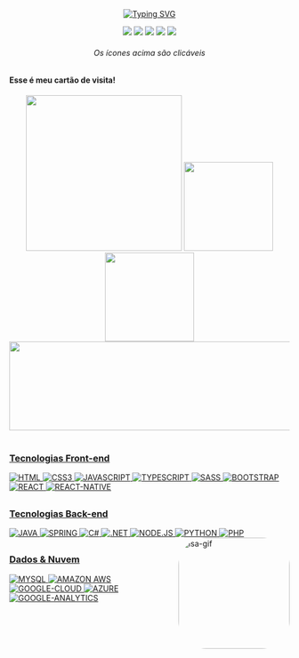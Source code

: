 <div align="center">
<a href="https://git.io/typing-svg"><img src="https://readme-typing-svg.herokuapp.com?font=Fira+Code&weight=500&size=42&pause=2000&color=F7AF1D&center=verdadeiro&vCenter=falso&width=800&height=80&lines=Ol%C3%A1!+Bem-vindo(a)+ao+meu+perfil!" alt="Typing SVG" /></a>
  
<a href="https://www.linkedin.com/in/isabella-rosseto/"><img src="https://img.icons8.com/ios/40/FAB005/linkedin.png" target="_blank"></a>
<a href="mailto:isabellavs.rosseto@gmail.com"><img src="https://img.icons8.com/ios/40/FAB005/gmail--v1.png" target_blank></a>
<a href="https://t.me/IsabellaRosseto"><img src="https://img.icons8.com/ios-glyphs/40/FAB005/telegram-app.png" target_blank></a>
<a href="https://instagram.com/Isavisieto"> <img src="https://img.icons8.com/ios/40/FAB005/instagram-new--v1.png" target_blank></a>
<a href="https://discord.com/channels/@me/914666866029502476"> <img src="https://img.icons8.com/ios/40/FAB005/discord-logo--v1.png" target_blank></a>
  <br>  
  <h6> Os ícones acima são clicáveis </h6> 
  </div>
  
##
  
<h4> Esse é meu cartão de visita! </h4>

<div align="center">
  
  <img src= "https://user-images.githubusercontent.com/92994715/204154658-6bff992c-b733-43e0-a464-763a73bf8dbe.png" height = "280em"/>
  
  <a href="https://github.com/IsaRosseto">
  <img height="160em" src="https://github-readme-stats.vercel.app/api?username=IsaRosseto&show_icons=true&theme=vision-friendly-dark&include_all_commits=true&count_private=true"/>
  <img height="160em" src="https://github-readme-stats.vercel.app/api/top-langs/?username=IsaRosseto&layout=compact&langs_count=7&theme=vision-friendly-dark"/>
</div>
  
  <div align = "center">
<a href="https://git.io/streak-stats">
  <img height="160em" width="800em" src="https://github-readme-streak-stats.herokuapp.com/?user=IsaRosseto&theme=vision-friendly-dark"/> 
</div>


<div style="display: inline_block"><br>
  
  <h3> Tecnologias Front-end </h3>
  <img alt="HTML" src="https://img.shields.io/badge/HTML5-E34F26?style=for-the-badge&logo=html5&logoColor=white">
  <img alt="CSS3" src="https://img.shields.io/badge/CSS3-1572B6?style=for-the-badge&logo=css3&logoColor=white">
  <img alt="JAVASCRIPT" src="https://img.shields.io/badge/JavaScript-F7DF1E?style=for-the-badge&logo=javascript&logoColor=black">
  <img alt="TYPESCRIPT" src="https://img.shields.io/badge/TypeScript-007ACC?style=for-the-badge&logo=typescript&logoColor=white">
  <img alt="SASS" src="https://img.shields.io/badge/Sass-CC6699?style=for-the-badge&logo=sass&logoColor=white">
  <img alt="BOOTSTRAP" src="https://img.shields.io/badge/Bootstrap-563D7C?style=for-the-badge&logo=bootstrap&logoColor=white">
  <img alt="REACT" src="https://img.shields.io/badge/React-20232A?style=for-the-badge&logo=react&logoColor=61DAFB">
  <img alt="REACT-NATIVE" src="https://img.shields.io/badge/React_Native-20232A?style=for-the-badge&logo=react&logoColor=61DAFB">
 
 
  
  ##
  
  <h3> Tecnologias Back-end </h3>
  <img alt="JAVA" src="https://img.shields.io/badge/Java-ED8B00?style=for-the-badge&logo=java&logoColor=white">
  <img alt="SPRING" src="https://img.shields.io/badge/Spring-6DB33F?style=for-the-badge&logo=spring&logoColor=white">
  <img alt="C#" src="https://img.shields.io/badge/C%23-239120?style=for-the-badge&logo=c-sharp&logoColor=white">
  <img alt=".NET" src="https://img.shields.io/badge/.NET-5C2D91?style=for-the-badge&logo=.net&logoColor=white">
  <img alt="NODE.JS" src="https://img.shields.io/badge/Node.js-43853D?style=for-the-badge&logo=node.js&logoColor=white">
  <img alt="PYTHON" src="https://img.shields.io/badge/Python-14354C?style=for-the-badge&logo=python&logoColor=white">
  <img alt="PHP" src="https://img.shields.io/badge/PHP-777BB4?style=for-the-badge&logo=php&logoColor=white">
  
  <img align="right" alt="Isa-gif" height="200" style="border-radius:50px;" src="https://sdk.bitmoji.com/render/panel/10222622-100026757841_2-s5-v1.png?transparent=1&palette=1&scale=2">
  
  ##
  
  <h3> Dados & Nuvem </h3>
  <img alt="MYSQL" src="https://img.shields.io/badge/MySQL-00000F?style=for-the-badge&logo=mysql&logoColor=white">
  <img alt="AMAZON AWS" src="https://img.shields.io/badge/Amazon_AWS-FF9900?style=for-the-badge&logo=amazonaws&logoColor=white">
  <img alt="GOOGLE-CLOUD" src="https://img.shields.io/badge/Google_Cloud-4285F4?style=for-the-badge&logo=google-cloud&logoColor=white">
  <img alt="AZURE" src="https://img.shields.io/badge/Microsoft_Azure-0089D6?style=for-the-badge&logo=microsoft-azure&logoColor=white">
  <img alt="GOOGLE-ANALYTICS" src="https://img.shields.io/badge/Google%20Analytics-E37400?style=for-the-badge&logo=google%20analytics&logoColor=white">
  

</div>
  
 
